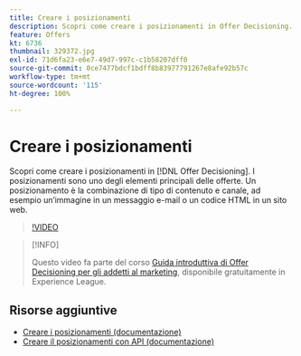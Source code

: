 ```yaml
---
title: Creare i posizionamenti
description: Scopri come creare i posizionamenti in Offer Decisioning. I posizionamenti sono uno dei componenti necessari più importanti per le offerte.
feature: Offers
kt: 6736
thumbnail: 329372.jpg
exl-id: 71d6fa23-e6e7-49d7-997c-c1b58207dff0
source-git-commit: 0ce7477bdcf1bdff8b83977791267e8afe92b57c
workflow-type: tm+mt
source-wordcount: '115'
ht-degree: 100%

---
```


# Creare i posizionamenti

Scopri come creare i posizionamenti in [!DNL Offer Decisioning]. I posizionamenti sono uno degli elementi principali delle offerte. Un posizionamento è la combinazione di tipo di contenuto e canale, ad esempio un’immagine in un messaggio e-mail o un codice HTML in un sito web.

>[!VIDEO](https://video.tv.adobe.com/v/329372?quality=12&learn=on)

>[!INFO]
>
> Questo video fa parte del corso [Guida introduttiva di Offer Decisioning per gli addetti al marketing](https://experienceleague.adobe.com/?recommended=ExperiencePlatform-U-1-2020.1.offerdecisioning), disponibile gratuitamente in Experience League.


## Risorse aggiuntive

* [Creare i posizionamenti (documentazione)](https://experienceleague.adobe.com/docs/journey-optimizer/using/offer-decisioniong/create-components/creating-placements.html?lang=it)
* [Creare il posizionamenti con API (documentazione)](https://experienceleague.adobe.com/docs/journey-optimizer/using/offer-decisioniong/api-reference/offers-api/placements/create.html?lang=it)
